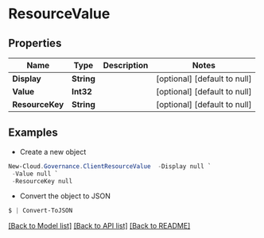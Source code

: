 # ResourceValue
## Properties

Name | Type | Description | Notes
------------ | ------------- | ------------- | -------------
**Display** | **String** |  | [optional] [default to null]
**Value** | **Int32** |  | [optional] [default to null]
**ResourceKey** | **String** |  | [optional] [default to null]

## Examples

- Create a new object
```powershell
New-Cloud.Governance.ClientResourceValue  -Display null `
 -Value null `
 -ResourceKey null
```

- Convert the object to JSON
```powershell
$ | Convert-ToJSON
```


[[Back to Model list]](../README.md#documentation-for-models) [[Back to API list]](../README.md#documentation-for-api-endpoints) [[Back to README]](../README.md)

